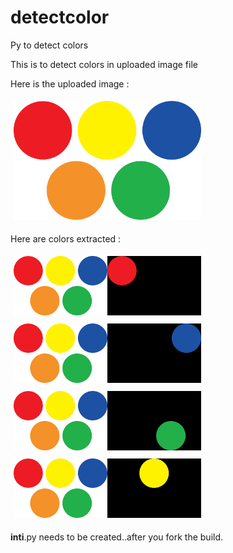 # detectcolor
Py to detect colors


This is to detect colors in uploaded image file

Here is the uploaded image :

<img src="https://github.com/rathankalluri/detectcolor/blob/master/uploads/cirlces.jpg" width="300" style="padding:5px 5px"/>

Here are colors extracted :

<img src="https://github.com/rathankalluri/detectcolor/blob/master/uploads/cirlces-1.jpg" width="300" style="padding:5px 5px"/>
<img src="https://github.com/rathankalluri/detectcolor/blob/master/uploads/cirlces-2.jpg" width="300" style="padding:5px 5px"/>
<img src="https://github.com/rathankalluri/detectcolor/blob/master/uploads/cirlces-3.jpg" width="300" style="padding:5px 5px"/>
<img src="https://github.com/rathankalluri/detectcolor/blob/master/uploads/cirlces-4.jpg" width="300" style="padding:5px 5px"/>

__inti__.py needs to be created..after you fork the build.
